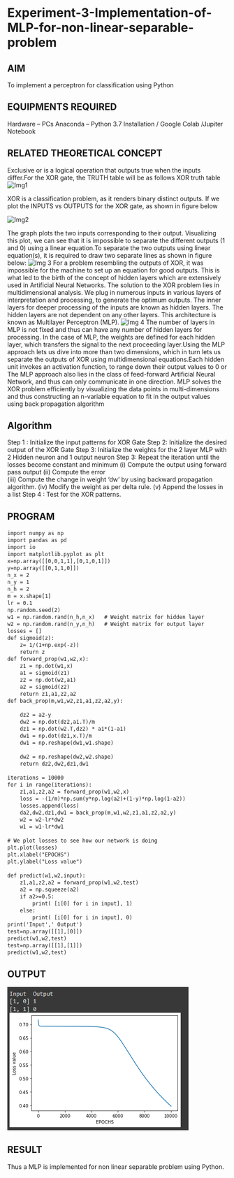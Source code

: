 # Experiment-3-Implementation-of-MLP-for-non-linear-separable-problem
## AIM

To implement a perceptron for classification using Python

## EQUIPMENTS REQUIRED
Hardware – PCs
Anaconda – Python 3.7 Installation / Google Colab /Jupiter Notebook

## RELATED THEORETICAL CONCEPT
Exclusive or is a logical operation that outputs true when the inputs differ.For the XOR gate, the TRUTH table will be as follows
XOR truth table
![Img1](https://user-images.githubusercontent.com/112920679/195774720-35c2ed9d-d484-4485-b608-d809931a28f5.gif)

XOR is a classification problem, as it renders binary distinct outputs. If we plot the INPUTS vs OUTPUTS for the XOR gate, as shown in figure below

![Img2](https://user-images.githubusercontent.com/112920679/195774898-b0c5886b-3d58-4377-b52f-73148a3fe54d.gif)

The graph plots the two inputs corresponding to their output. Visualizing this plot, we can see that it is impossible to separate the different outputs (1 and 0) using a linear equation.To separate the two outputs using linear equation(s), it is required to draw two separate lines as shown in figure below:
![Img 3](https://user-images.githubusercontent.com/112920679/195775012-74683270-561b-4a3a-ac62-cf5ddfcf49ca.gif)
For a problem resembling the outputs of XOR, it was impossible for the machine to set up an equation for good outputs. This is what led to the birth of the concept of hidden layers which are extensively used in Artificial Neural Networks. The solution to the XOR problem lies in multidimensional analysis. We plug in numerous inputs in various layers of interpretation and processing, to generate the optimum outputs.
The inner layers for deeper processing of the inputs are known as hidden layers. The hidden layers are not dependent on any other layers. This architecture is known as Multilayer Perceptron (MLP).
![Img 4](https://user-images.githubusercontent.com/112920679/195775183-1f64fe3d-a60e-4998-b4f5-abce9534689d.gif)
The number of layers in MLP is not fixed and thus can have any number of hidden layers for processing. In the case of MLP, the weights are defined for each hidden layer, which transfers the signal to the next proceeding layer.Using the MLP approach lets us dive into more than two dimensions, which in turn lets us separate the outputs of XOR using multidimensional equations.Each hidden unit invokes an activation function, to range down their output values to 0 or The MLP approach also lies in the class of feed-forward Artificial Neural Network, and thus can only communicate in one direction. MLP solves the XOR problem efficiently by visualizing the data points in multi-dimensions and thus constructing an n-variable equation to fit in the output values using back propagation algorithm
## Algorithm 

Step 1 : Initialize the input patterns for XOR Gate
Step 2: Initialize the desired output of the XOR Gate
Step 3: Initialize the weights for the 2 layer MLP with 2 Hidden neuron 
              and 1 output neuron
Step 3: Repeat the  iteration  until the losses become constant and 
              minimum
              (i)  Compute the output using forward pass output
              (ii) Compute the error  
		          (iii) Compute the change in weight ‘dw’ by using backward 
                     propagation algorithm.
             (iv) Modify the weight as per delta rule.
             (v)   Append the losses in a list
Step 4 : Test for the XOR patterns.

## PROGRAM
```
import numpy as np
import pandas as pd
import io
import matplotlib.pyplot as plt
x=np.array([[0,0,1,1],[0,1,0,1]])
y=np.array([[0,1,1,0]])
n_x = 2
n_y = 1
n_h = 2
m = x.shape[1]
lr = 0.1
np.random.seed(2)
w1 = np.random.rand(n_h,n_x)   # Weight matrix for hidden layer
w2 = np.random.rand(n_y,n_h)   # Weight matrix for output layer
losses = []
def sigmoid(z):
    z= 1/(1+np.exp(-z))
    return z
def forward_prop(w1,w2,x):
    z1 = np.dot(w1,x)
    a1 = sigmoid(z1)    
    z2 = np.dot(w2,a1)
    a2 = sigmoid(z2)
    return z1,a1,z2,a2
def back_prop(m,w1,w2,z1,a1,z2,a2,y):
    
    dz2 = a2-y
    dw2 = np.dot(dz2,a1.T)/m
    dz1 = np.dot(w2.T,dz2) * a1*(1-a1)
    dw1 = np.dot(dz1,x.T)/m
    dw1 = np.reshape(dw1,w1.shape)
    
    dw2 = np.reshape(dw2,w2.shape)    
    return dz2,dw2,dz1,dw1
 
iterations = 10000
for i in range(iterations):
    z1,a1,z2,a2 = forward_prop(w1,w2,x)
    loss = -(1/m)*np.sum(y*np.log(a2)+(1-y)*np.log(1-a2))
    losses.append(loss)
    da2,dw2,dz1,dw1 = back_prop(m,w1,w2,z1,a1,z2,a2,y)
    w2 = w2-lr*dw2
    w1 = w1-lr*dw1
 
# We plot losses to see how our network is doing
plt.plot(losses)
plt.xlabel("EPOCHS")
plt.ylabel("Loss value")
 
def predict(w1,w2,input):
    z1,a1,z2,a2 = forward_prop(w1,w2,test)
    a2 = np.squeeze(a2)
    if a2>=0.5:
        print( [i[0] for i in input], 1)
    else:
        print( [i[0] for i in input], 0)
print('Input',' Output')
test=np.array([[1],[0]])
predict(w1,w2,test)
test=np.array([[1],[1]])
predict(w1,w2,test)
```
## OUTPUT
![](1.png)
## RESULT
Thus a MLP is implemented for non linear separable problem using Python.
